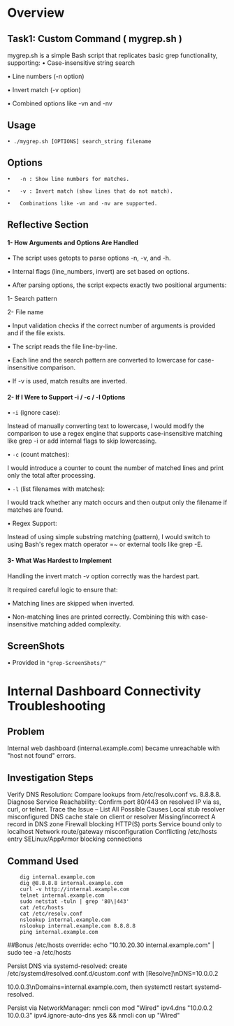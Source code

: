 # Overview

## Task1: Custom Command ( mygrep.sh )

mygrep.sh is a simple Bash script that replicates basic grep functionality, supporting:
•	Case-insensitive string search

•	Line numbers (-n option)

•	Invert match (-v option)

•	Combined options like -vn and -nv

## Usage

    • ./mygrep.sh [OPTIONS] search_string filename


## Options

    •	-n : Show line numbers for matches.
    
    •	-v : Invert match (show lines that do not match).
    
    •	Combinations like -vn and -nv are supported.

 ## Reflective Section

#### 1- How Arguments and Options Are Handled
•	The script uses getopts to parse options -n, -v, and -h.

•	Internal flags (line_numbers, invert) are set based on options.

•	After parsing options, the script expects exactly two positional arguments:

   1-	Search pattern
 
   2- File name

•	Input validation checks if the correct number of arguments is provided and if the file exists.

•	The script reads the file line-by-line. 

•	Each line and the search pattern are converted to lowercase for case-insensitive comparison.

•	If -v is used, match results are inverted.

#### 2- If I Were to Support -i / -c / -l Options

• -`i` (ignore case): 

Instead of manually converting text to lowercase, I would modify the comparison to use a regex engine that supports case-insensitive matching like grep -i or add internal flags to skip lowercasing.

• `-c` (count matches):

I would introduce a counter to count the number of matched lines and print only the total after processing.

• `-l` (list filenames with matches):

I would track whether any match occurs and then output only the filename if matches are found.

• Regex Support:

Instead of using simple substring matching (pattern), I would switch to using Bash's regex match operator =~ or external tools like grep -E.

#### 3- What Was Hardest to Implement

Handling the invert match -v option correctly was the hardest part.

It required careful logic to ensure that:

•	Matching lines are skipped when inverted.

•	Non-matching lines are printed correctly. Combining this with case-insensitive matching added complexity. 

## ScreenShots
• Provided in `"grep-ScreenShots/"`



# Internal Dashboard Connectivity Troubleshooting

## Problem
Internal web dashboard (internal.example.com) became unreachable with "host not found" errors.

## Investigation Steps
Verify DNS Resolution: Compare lookups from /etc/resolv.conf vs. 8.8.8.8.
Diagnose Service Reachability: Confirm port 80/443 on resolved IP via ss, curl, or telnet.
Trace the Issue – List All Possible Causes
Local stub resolver misconfigured
DNS cache stale on client or resolver
Missing/incorrect A record in DNS zone
Firewall blocking HTTP(S) ports
Service bound only to localhost
Network route/gateway misconfiguration
Conflicting /etc/hosts entry
SELinux/AppArmor blocking connections

## Command Used
        dig internal.example.com
        dig @8.8.8.8 internal.example.com
        curl -v http://internal.example.com
        telnet internal.example.com
        sudo netstat -tuln | grep '80\|443'
        cat /etc/hosts
        cat /etc/resolv.conf
        nslookup internal.example.com
        nslookup internal.example.com 8.8.8.8
        ping internal.example.com

##Bonus
/etc/hosts override: echo "10.10.20.30 internal.example.com" | sudo tee -a /etc/hosts

Persist DNS via systemd-resolved: create /etc/systemd/resolved.conf.d/custom.conf with [Resolve]\nDNS=10.0.0.2 

10.0.0.3\nDomains=internal.example.com, then systemctl restart systemd-resolved.

Persist via NetworkManager: nmcli con mod \"Wired\" ipv4.dns \"10.0.0.2 10.0.0.3\" ipv4.ignore-auto-dns yes && nmcli con up \"Wired\"       
